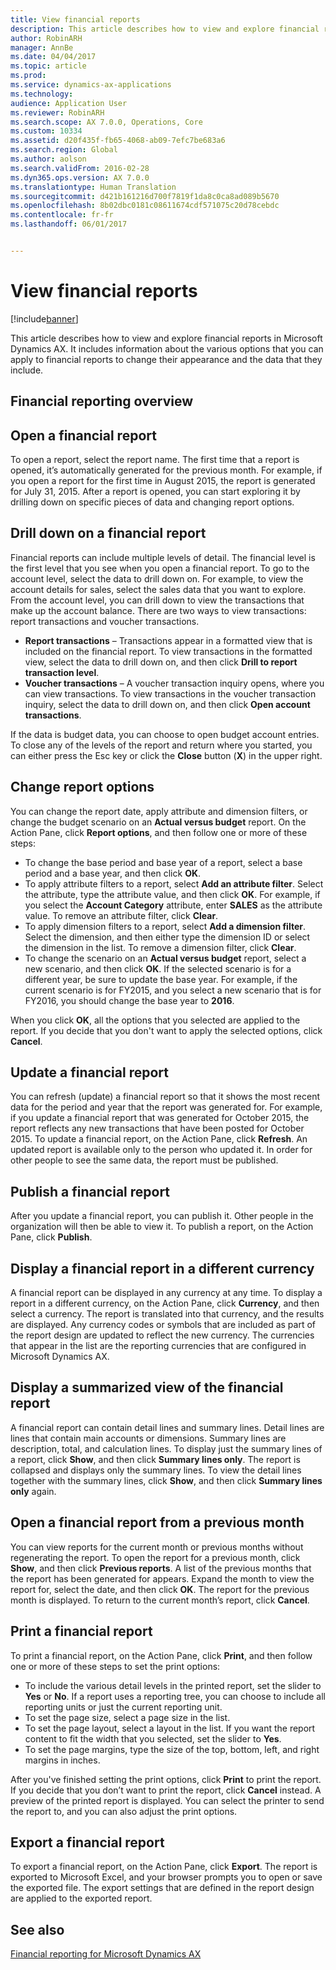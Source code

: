 ```yaml
---
title: View financial reports
description: This article describes how to view and explore financial reports in Microsoft Dynamics AX. It includes information about the various options that you can apply to financial reports to change their appearance and the data that they include.
author: RobinARH
manager: AnnBe
ms.date: 04/04/2017
ms.topic: article
ms.prod: 
ms.service: dynamics-ax-applications
ms.technology: 
audience: Application User
ms.reviewer: RobinARH
ms.search.scope: AX 7.0.0, Operations, Core
ms.custom: 10334
ms.assetid: d20f435f-fb65-4068-ab09-7efc7be683a6
ms.search.region: Global
ms.author: aolson
ms.search.validFrom: 2016-02-28
ms.dyn365.ops.version: AX 7.0.0
ms.translationtype: Human Translation
ms.sourcegitcommit: d421b161216d700f7819f1da8c0ca8ad089b5670
ms.openlocfilehash: 8b02dbc0181c08611674cdf571075c20d78cebdc
ms.contentlocale: fr-fr
ms.lasthandoff: 06/01/2017


---
```


# <a name="view-financial-reports"></a>View financial reports

[!include[banner](../includes/banner.md)]


This article describes how to view and explore financial reports in Microsoft Dynamics AX. It includes information about the various options that you can apply to financial reports to change their appearance and the data that they include.

<a name="financial-reporting-overview"></a>Financial reporting overview
----------------------------

## <a name="open-a-financial-report"></a>Open a financial report
To open a report, select the report name. The first time that a report is opened, it’s automatically generated for the previous month. For example, if you open a report for the first time in August 2015, the report is generated for July 31, 2015. After a report is opened, you can start exploring it by drilling down on specific pieces of data and changing report options.

## <a name="drill-down-on-a-financial-report"></a>Drill down on a financial report
Financial reports can include multiple levels of detail. The financial level is the first level that you see when you open a financial report. To go to the account level, select the data to drill down on. For example, to view the account details for sales, select the sales data that you want to explore. From the account level, you can drill down to view the transactions that make up the account balance. There are two ways to view transactions: report transactions and voucher transactions.

-   **Report transactions** – Transactions appear in a formatted view that is included on the financial report. To view transactions in the formatted view, select the data to drill down on, and then click **Drill to report transaction level**.
-   **Voucher transactions** – A voucher transaction inquiry opens, where you can view transactions. To view transactions in the voucher transaction inquiry, select the data to drill down on, and then click **Open account transactions**.

If the data is budget data, you can choose to open budget account entries. To close any of the levels of the report and return where you started, you can either press the Esc key or click the **Close** button (**X**) in the upper right.

## <a name="change-report-options"></a>Change report options
You can change the report date, apply attribute and dimension filters, or change the budget scenario on an **Actual versus budget** report. On the Action Pane, click **Report options**, and then follow one or more of these steps:

-   To change the base period and base year of a report, select a base period and a base year, and then click **OK**.
-   To apply attribute filters to a report, select **Add an attribute filter**. Select the attribute, type the attribute value, and then click **OK**. For example, if you select the **Account Category** attribute, enter **SALES** as the attribute value. To remove an attribute filter, click **Clear**.
-   To apply dimension filters to a report, select **Add a dimension filter**. Select the dimension, and then either type the dimension ID or select the dimension in the list. To remove a dimension filter, click **Clear**.
-   To change the scenario on an **Actual versus budget** report, select a new scenario, and then click **OK**. If the selected scenario is for a different year, be sure to update the base year. For example, if the current scenario is for FY2015, and you select a new scenario that is for FY2016, you should change the base year to **2016**.

When you click **OK**, all the options that you selected are applied to the report. If you decide that you don't want to apply the selected options, click **Cancel**.

## <a name="update-a-financial-report"></a>Update a financial report
You can refresh (update) a financial report so that it shows the most recent data for the period and year that the report was generated for. For example, if you update a financial report that was generated for October 2015, the report reflects any new transactions that have been posted for October 2015. To update a financial report, on the Action Pane, click **Refresh**. An updated report is available only to the person who updated it. In order for other people to see the same data, the report must be published.

## <a name="publish-a-financial-report"></a>Publish a financial report
After you update a financial report, you can publish it. Other people in the organization will then be able to view it. To publish a report, on the Action Pane, click **Publish**.

## <a name="display-a-financial-report-in-a-different-currency"></a>Display a financial report in a different currency
A financial report can be displayed in any currency at any time. To display a report in a different currency, on the Action Pane, click **Currency**, and then select a currency. The report is translated into that currency, and the results are displayed. Any currency codes or symbols that are included as part of the report design are updated to reflect the new currency. The currencies that appear in the list are the reporting currencies that are configured in Microsoft Dynamics AX.

## <a name="display-a-summarized-view-of-the-financial-report"></a>Display a summarized view of the financial report
A financial report can contain detail lines and summary lines. Detail lines are lines that contain main accounts or dimensions. Summary lines are description, total, and calculation lines. To display just the summary lines of a report, click **Show**, and then click **Summary lines only**. The report is collapsed and displays only the summary lines. To view the detail lines together with the summary lines, click **Show**, and then click **Summary lines only** again.

## <a name="open-a-financial-report-from-a-previous-month"></a>Open a financial report from a previous month
You can view reports for the current month or previous months without regenerating the report. To open the report for a previous month, click **Show**, and then click **Previous reports**. A list of the previous months that the report has been generated for appears. Expand the month to view the report for, select the date, and then click **OK**. The report for the previous month is displayed. To return to the current month’s report, click **Cancel**.

## <a name="print-a-financial-report"></a>Print a financial report
To print a financial report, on the Action Pane, click **Print**, and then follow one or more of these steps to set the print options:

-   To include the various detail levels in the printed report, set the slider to **Yes** or **No**. If a report uses a reporting tree, you can choose to include all reporting units or just the current reporting unit.
-   To set the page size, select a page size in the list.
-   To set the page layout, select a layout in the list. If you want the report content to fit the width that you selected, set the slider to **Yes**.
-   To set the page margins, type the size of the top, bottom, left, and right margins in inches.

After you've finished setting the print options, click **Print** to print the report. If you decide that you don’t want to print the report, click **Cancel** instead. A preview of the printed report is displayed. You can select the printer to send the report to, and you can also adjust the print options.

## <a name="export-a-financial-report"></a>Export a financial report
To export a financial report, on the Action Pane, click **Export**. The report is exported to Microsoft Excel, and your browser prompts you to open or save the exported file. The export settings that are defined in the report design are applied to the exported report.    

<a name="see-also"></a>See also
--------

[Financial reporting for Microsoft Dynamics AX](/dynamics365/operations/dev-itpro/analytics/financial-reporting-intro)




